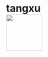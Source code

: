 # tangxu

<!DOCTYPE html>
<html>
<head>
<meta charset="utf-8" />
<title>图片循环旋转</title>
<style>
*{margin: 0; padding: 0;}

.ta_c{text-align: center;
margin-top: 100px;}

@-webkit-keyframes rotation{
from {-webkit-transform: rotate(0deg);}
to {-webkit-transform: rotate(360deg);}
}

.Rotation{
-webkit-transform: rotate(360deg);
/*animation: rotation 3s linear infinite;*/
/*-moz-animation: rotation 3s linear infinite;*/
-webkit-animation: rotation 1s linear infinite;
-o-animation: rotation 3s linear infinite;
}

.img{border-radius: 250px;}

</style>
</head>
<body>

<div class="ta_c">
<img class="Rotation img" src="https://timgsa.baidu.com/timg?image&quality=80&size=b9999_10000&sec=1495611034752&di=63fdd3c6f759eb4141118a13a0c79459&imgtype=0&src=http%3A%2F%2Fwww.iteric.cn%2Fassets%2Fimages%2Fsoft%2Fbootstrap.jpg" width="100" height="100"/>
</div>

</body>
</html>
